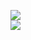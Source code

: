[![](https://img.shields.io/badge/Made%20With-Github%20Spray-lightgrey.svg?style=for-the-badge&logo=github)](https://github.com/Annihil/github-spray#20674)  
[![](https://i.imgur.com/2DrTn0Z.gif)](https://github.com/Annihil/github-spray)